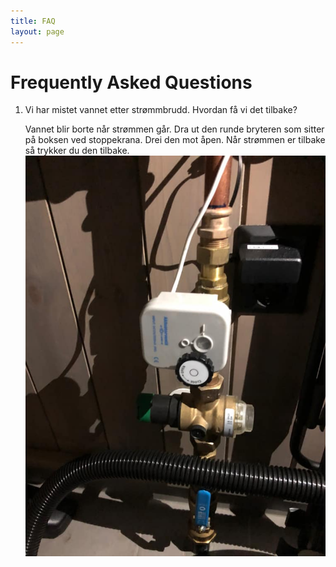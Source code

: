```yaml
---
title: FAQ
layout: page
---
```


# Frequently Asked Questions

1. Vi har mistet vannet etter strømmbrudd. Hvordan få vi det tilbake?

    Vannet blir borte når strømmen går. Dra ut den runde bryteren som sitter på boksen ved stoppekrana. Drei den mot åpen. Når strømmen er tilbake så trykker du den tilbake.
    ![vann](/assets/images/vann.jpg)
